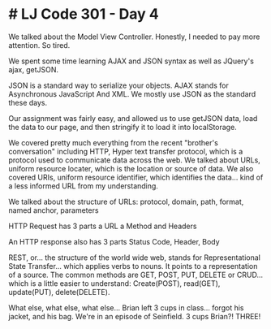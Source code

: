 <h1># LJ Code 301 - Day 4</h1>

We talked about the Model View Controller. Honestly, I needed to pay more attention. So tired.

We spent some time learning AJAX and JSON syntax as well as JQuery's ajax, getJSON.

JSON is a standard way to serialize your objects.
AJAX stands for Asynchronous JavaScript And XML.
We mostly use JSON as the standard these days.

Our assignment was fairly easy, and allowed us to use getJSON data, load the data to our page, and then stringify it to load it into localStorage.

We covered pretty much everything from the recent "brother's conversation" including HTTP, Hyper text transfer protocol, which is a protocol used to communicate data across the web. We talked about URLs, uniform resource locater, which is the location or source of data. We also covered URIs, uniform resource identifier, which identifies the data... kind of a less informed URL from my understanding.

We talked about the structure of URLs: protocol, domain, path, format, named anchor, parameters

HTTP Request has 3 parts
a URL a Method and Headers

An HTTP response also has 3 parts
Status Code, Header, Body

REST, or... the structure of the world wide web, stands for Representational State Transfer... which applies verbs to nouns. It points to a representation of a source. The common methods are GET, POST, PUT, DELETE or CRUD... which is a little easier to understand: Create(POST), read(GET), update(PUT), delete(DELETE).

What else, what else, what else... Brian left 3 cups in class... forgot his jacket, and his bag. We're in an episode of Seinfield. 3 cups Brian?! THREE!
